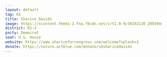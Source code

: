 ```yaml
---
layout: default
tag: KS
title: Sharice Davids
image: https://scontent.fmem1-2.fna.fbcdn.net/v/t1.0-9/38392110_2093944530853454_5755831380135116800_n.jpg?_nc_cat=0&oh=45f27b65c2ad61645601d9c199a0b88b&oe=5C5FAD9D
district: KS-3
party: Democrat
seat: U.S. House 
website: https://www.shariceforcongress.com/welcome?splash=1
donate: https://secure.actblue.com/donate/sdsharicedavids
---
```

